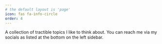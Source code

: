 ```yaml
---
# the default layout is 'page'
icon: fas fa-info-circle
order: 4
---
```


A collection of tractible topics I like to think about. You can reach me via my socials as listed at the bottom on the left sidebar.